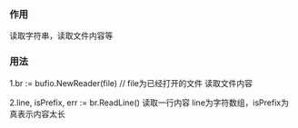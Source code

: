 ### 作用
读取字符串，读取文件内容等

### 用法
1.br := bufio.NewReader(file)  // file为已经打开的文件
    读取文件内容

2.line, isPrefix, err := br.ReadLine()
    读取一行内容
    line为字符数组，isPrefix为真表示内容太长



